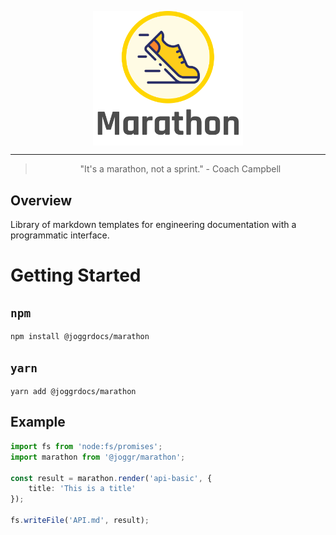 <div>
    <p align="center">
        <img src="/logo.png" align="center" width="240" />
    </p>
    <hr>
    <blockquote align="center">
        "It's a marathon, not a sprint." - Coach Campbell
    </blockquote>
</div>

## Overview

Library of markdown templates for engineering documentation with a programmatic interface.

# Getting Started

## `npm`

```shell
npm install @joggrdocs/marathon
```

## `yarn`

```shell
yarn add @joggrdocs/marathon
```

## Example

```typescript
import fs from 'node:fs/promises';
import marathon from '@joggr/marathon';

const result = marathon.render('api-basic', {
    title: 'This is a title'
});

fs.writeFile('API.md', result);
```
